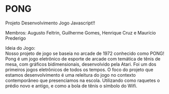 # PONG
Projeto Desenvolvimento Jogo Javascript!! 

Membros: Augusto Feltrin, Guilherme Gomes, Henrique Cruz e Maurício Prederigo  

Ideia do Jogo:  
Nosso projeto de jogo se baseia no arcade de 1972 conhecido como PONG! Pong é um jogo eletrônico de esporte de arcade com temática de tênis de mesa, com gráficos bidimensionais, desenvolvido pela Atari. Foi um dos primeiros jogos eletrônicos de todos os tempos. O foco do projeto que estamos desenvolvimento é uma releitura do jogo no contexto contemporâneo que presenciamos na escola. Utilizando como raquetes o prédio novo e antigo, e como a bola de tênis o símbolo do Wifi. 

